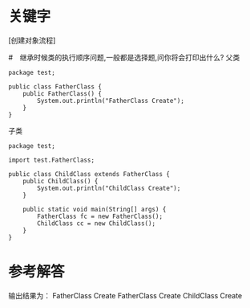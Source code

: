 # 关键字
[创建对象流程]

#　继承时候类的执行顺序问题,一般都是选择题,问你将会打印出什么?
父类

```
package test;

public class FatherClass {
	public FatherClass() {
		System.out.println("FatherClass Create");
	}
}

```
子类
```
package test;

import test.FatherClass;

public class ChildClass extends FatherClass {
	public ChildClass() {
		System.out.println("ChildClass Create");
	}

	public static void main(String[] args) {
		FatherClass fc = new FatherClass();
		ChildClass cc = new ChildClass();
	}
}

```

# 参考解答

输出结果为：
FatherClass Create
FatherClass Create
ChildClass Create